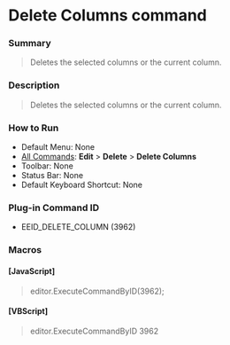 # Delete Columns command

### Summary

> Deletes the selected columns or the current column.

### Description

> Deletes the selected columns or the current column.

### How to Run

- Default Menu: None
- [All Commands](../tools/all_commands): **Edit** \> **Delete**
\> **Delete Columns**
- Toolbar: None
- Status Bar: None
- Default Keyboard Shortcut: None

### Plug-in Command ID

- EEID\_DELETE\_COLUMN (3962)

### Macros

#### \[JavaScript\]

> editor.ExecuteCommandByID(3962);

#### \[VBScript\]

> editor.ExecuteCommandByID 3962
